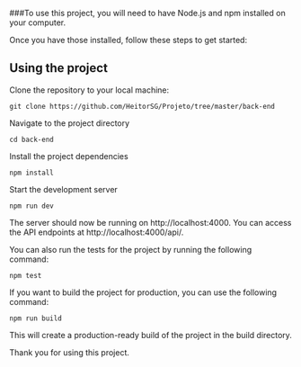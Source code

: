 ###To use this project, you will need to have Node.js and npm installed on your computer.

Once you have those installed, follow these steps to get started:

## Using the project

Clone the repository to your local machine:

```
git clone https://github.com/HeitorSG/Projeto/tree/master/back-end
```

Navigate to the project directory

```
cd back-end
```

Install the project dependencies

```
npm install
```

Start the development server

```
npm run dev
```

The server should now be running on http://localhost:4000. You can access the API endpoints at http://localhost:4000/api/.

You can also run the tests for the project by running the following command:

```
npm test
```

If you want to build the project for production, you can use the following command:

```
npm run build
```

This will create a production-ready build of the project in the build directory.

Thank you for using this project.
